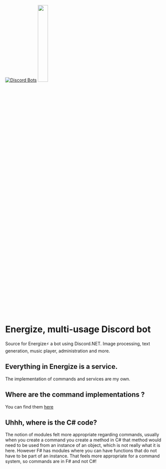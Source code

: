 
[![Discord Bots](https://discordbots.org/api/widget/360116713829695489.svg)](https://discordbots.org/bot/360116713829695489)
<img src="https://dl.dropboxusercontent.com/s/8k0lwukl9n1shki/new_attempt_2.png" width="25%">

# Energize, multi-usage Discord bot

Source for Energize⚡ a bot using Discord.NET. Image processing, text generation, music player, administration and more. 

## Everything in Energize is a service.

The implementation of commands and services are my own.

## Where are the command implementations ?

You can find them [here](https://github.com/Earu/Energize/tree/master/Energize.Commands/Implementation)

## Uhhh, where is the C# code?

The notion of modules felt more appropriate regarding commands, usually when you create a command you create a method
in C# that method would need to be used from an instance of an object, which is not really what it is here. However F# has modules where you
can have functions that do not have to be part of an instance. That feels more appropriate for a command system, so commands are in F# and not C#!
